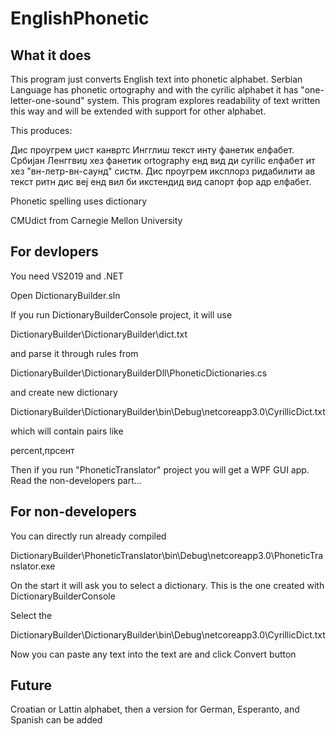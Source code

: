 ﻿# EnglishPhonetic
## What it does
This program just converts English text into phonetic alphabet. Serbian Language has phonetic ortography and with the cyrilic alphabet it has "one-letter-one-sound" system. This program explores readability of text written this way and will be extended with support for other alphabet. 

This produces:

Дис проугрем џист канвртс Ингглиш текст инту фанетик елфабет. Србијан Ленггвиџ хез фанетик ortography енд вид ди cyrilic елфабет ит хез "вн-летр-вн-саунд" систм. Дис проугрем иксплорз ридабилити ав текст ритн дис веј енд вил би икстендид вид сапорт фор адр елфабет. 

Phonetic spelling  uses dictionary

CMUdict from Carnegie Mellon University

## For devlopers
You need VS2019 and .NET 

Open DictionaryBuilder.sln

If you run DictionaryBuilderConsole  project, it will use

DictionaryBuilder\DictionaryBuilder\dict.txt

and parse it through rules from

DictionaryBuilder\DictionaryBuilderDll\PhoneticDictionaries.cs

and create new dictionary

DictionaryBuilder\DictionaryBuilder\bin\Debug\netcoreapp3.0\CyrillicDict.txt

which will contain pairs like

percent,прсент

Then if you run "PhoneticTranslator" project you will get a WPF GUI app. Read the non-developers part...

## For non-developers
You can directly run already compiled

DictionaryBuilder\PhoneticTranslator\bin\Debug\netcoreapp3.0\PhoneticTranslator.exe

On the start it will ask you to select a dictionary. This is the one created with DictionaryBuilderConsole

Select the 

DictionaryBuilder\DictionaryBuilder\bin\Debug\netcoreapp3.0\CyrillicDict.txt

Now you can paste any text into the text are and click Convert button

## Future
Croatian or Lattin alphabet, then a version for German, Esperanto, and Spanish can be added 






